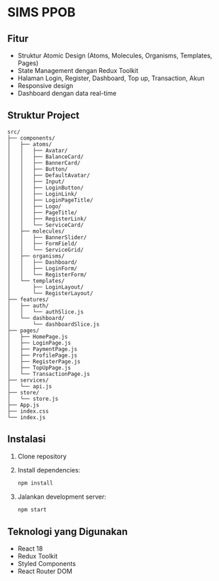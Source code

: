 # SIMS PPOB

## Fitur

- Struktur Atomic Design (Atoms, Molecules, Organisms, Templates, Pages)
- State Management dengan Redux Toolkit
- Halaman Login, Register, Dashboard, Top up, Transaction, Akun
- Responsive design
- Dashboard dengan data real-time

## Struktur Project

```
src/
├── components/
│   ├── atoms/
│   │   ├── Avatar/
│   │   ├── BalanceCard/
│   │   ├── BannerCard/
│   │   ├── Button/
│   │   ├── DefaultAvatar/
│   │   ├── Input/
│   │   ├── LoginButton/
│   │   ├── LoginLink/
│   │   ├── LoginPageTitle/
│   │   ├── Logo/
│   │   ├── PageTitle/
│   │   ├── RegisterLink/
│   │   └── ServiceCard/
│   ├── molecules/
│   │   ├── BannerSlider/
│   │   ├── FormField/
│   │   └── ServiceGrid/
│   ├── organisms/
│   │   ├── Dashboard/
│   │   ├── LoginForm/
│   │   └── RegisterForm/
│   └── templates/
│       ├── LoginLayout/
│       └── RegisterLayout/
├── features/
│   ├── auth/
│   │   └── authSlice.js
│   └── dashboard/
│       └── dashboardSlice.js
├── pages/
│   ├── HomePage.js
│   ├── LoginPage.js
│   ├── PaymentPage.js
│   ├── ProfilePage.js
│   ├── RegisterPage.js
│   ├── TopUpPage.js
│   └── TransactionPage.js
├── services/
│   └── api.js
├── store/
│   └── store.js
├── App.js
├── index.css
└── index.js
```

## Instalasi

1. Clone repository
2. Install dependencies:
   ```bash
   npm install
   ```

3. Jalankan development server:
   ```bash
   npm start
   ```

## Teknologi yang Digunakan

- React 18
- Redux Toolkit
- Styled Components
- React Router DOM
